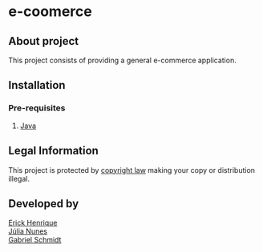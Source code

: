 # e-coomerce

## About project

This project consists of providing a general e-commerce application.

## Installation

### Pre-requisites

1. [Java](https://www.java.com/pt-BR/)

## Legal Information

This project is protected by [copyright law](https://en.wikipedia.org/wiki/Copyright) making your copy or distribution illegal.

## Developed by 
[Erick Henrique](https://github.com/ErickHDdS) <br />
[Júlia Nunes](https://github.com/Julia-Nunes) <br />
[Gabriel Schmidt](https://github.com/zgabrielschmidt) <br />
